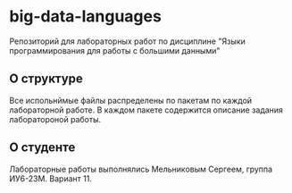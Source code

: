 # big-data-languages

Репозиторий для лабораторных работ по дисциплине "Языки программирования для работы с большими данными"

## О структуре

Все испольнймые файлы распределены по пакетам по каждой лабораторной работе. В каждом пакете содержится описание
задания лаборатороной работы.

## О студенте

Лабораторные работы выполнялись Мельниковым Сергеем, группа ИУ6-23М. Вариант 11.